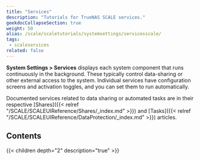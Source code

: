 ```yaml
---
title: "Services"
description: "Tutorials for TrueNAS SCALE services."
geekdocCollapseSection: true
weight: 50
alias: /scale/scaletutorials/systemsettings/servicesscale/
tags:
 - scaleservices
related: false
---
```


**System Settings > Services** displays each system component that runs continuously in the background. These typically control data-sharing or other external access to the system. Individual services have configuration screens and activation toggles, and you can set them to run automatically.

Documented services related to data sharing or automated tasks are in their respective [Shares]({{< relref "/SCALE/SCALEUIReference/Shares/_index.md" >}}) and [Tasks]({{< relref "/SCALE/SCALEUIReference/DataProtection/_index.md" >}}) articles.

## Contents

{{< children depth="2" description="true" >}}
